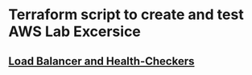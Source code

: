 # Terraform script to create and test AWS Lab Excersice

## [Load Balancer and Health-Checkers](elb-lab/readme.mb)



